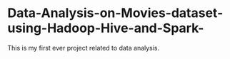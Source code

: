 # Data-Analysis-on-Movies-dataset-using-Hadoop-Hive-and-Spark-
This is my first ever project related to data analysis. 
